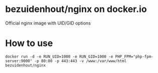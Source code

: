 # bezuidenhout/nginx on docker.io
Official nginx image with UID/GID options

# How to use
`docker run -d -e RUN_UID=1000 -e RUN_GID=1000 -e PHP_FPM="php-fpm-server:9000" -p 80:80 -p 443:443 -v /www:/var/www/html bezuidenhout/nginx`
